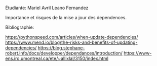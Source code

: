 Étudiante: Mariel Avril Leano Fernandez

Importance et risques de la mise a jour des dependences.

Bibliographie:

https://pythonspeed.com/articles/when-update-dependencies/
https://www.mend.io/blog/the-risks-and-benefits-of-updating-dependencies/
https://blog.stephane-robert.info/docs/developper/dependances/introduction/
https://www-ens.iro.umontreal.ca/ete/~allixlal/3150/index.html